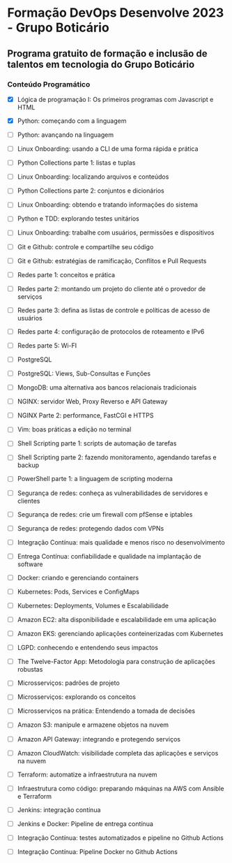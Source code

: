 # Formação DevOps Desenvolve 2023 - Grupo Boticário
## Programa gratuito de formação e inclusão de talentos em tecnologia do Grupo Boticário

### Conteúdo Programático

- [x] Lógica de programação I: Os primeiros programas com Javascript e HTML

- [x] Python: começando com a linguagem

- [ ] Python: avançando na linguagem

- [ ] Linux Onboarding: usando a CLI de uma forma rápida e prática

- [ ] Python Collections parte 1: listas e tuplas

- [ ] Linux Onboarding: localizando arquivos e conteúdos

- [ ] Python Collections parte 2: conjuntos e dicionários

- [ ] Linux Onboarding: obtendo e tratando informações do sistema

- [ ] Python e TDD: explorando testes unitários

- [ ] Linux Onboarding: trabalhe com usuários, permissões e dispositivos

- [ ] Git e Github: controle e compartilhe seu código

- [ ] Git e Github: estratégias de ramificação, Conflitos e Pull Requests

- [ ] Redes parte 1: conceitos e prática

- [ ] Redes parte 2: montando um projeto do cliente até o provedor de serviços

- [ ] Redes parte 3: defina as listas de controle e políticas de acesso de usuários

- [ ] Redes parte 4: configuração de protocolos de roteamento e IPv6

- [ ] Redes parte 5: Wi-FI

- [ ] PostgreSQL

- [ ] PostgreSQL: Views, Sub-Consultas e Funções

- [ ] MongoDB: uma alternativa aos bancos relacionais tradicionais

- [ ] NGINX: servidor Web, Proxy Reverso e API Gateway

- [ ] NGINX Parte 2: performance, FastCGI e HTTPS

- [ ] Vim: boas práticas a edição no terminal

- [ ] Shell Scripting parte 1: scripts de automação de tarefas

- [ ] Shell Scripting parte 2: fazendo monitoramento, agendando tarefas e backup

- [ ] PowerShell parte 1: a linguagem de scripting moderna

- [ ] Segurança de redes: conheça as vulnerabilidades de servidores e clientes

- [ ] Segurança de redes: crie um firewall com pfSense e iptables

- [ ] Segurança de redes: protegendo dados com VPNs

- [ ] Integração Contínua: mais qualidade e menos risco no desenvolvimento

- [ ] Entrega Contínua: confiabilidade e qualidade na implantação de software

- [ ] Docker: criando e gerenciando containers

- [ ] Kubernetes: Pods, Services e ConfigMaps

- [ ] Kubernetes: Deployments, Volumes e Escalabilidade

- [ ] Amazon EC2: alta disponibilidade e escalabilidade em uma aplicação

- [ ] Amazon EKS: gerenciando aplicações conteinerizadas com Kubernetes

- [ ] LGPD: conhecendo e entendendo seus impactos

- [ ] The Twelve-Factor App: Metodologia para construção de aplicações robustas

- [ ] Microsserviços: padrões de projeto

- [ ] Microsserviços: explorando os conceitos

- [ ] Microsserviços na prática: Entendendo a tomada de decisões

- [ ] Amazon S3: manipule e armazene objetos na nuvem

- [ ] Amazon API Gateway: integrando e protegendo serviços

- [ ] Amazon CloudWatch: visibilidade completa das aplicações e serviços na nuvem

- [ ] Terraform: automatize a infraestrutura na nuvem

- [ ] Infraestrutura como código: preparando máquinas na AWS com Ansible e Terraform

- [ ] Jenkins: integração contínua

- [ ] Jenkins e Docker: Pipeline de entrega contínua

- [ ] Integração Contínua: testes automatizados e pipeline no Github Actions

- [ ] Integração Contínua: Pipeline Docker no Github Actions